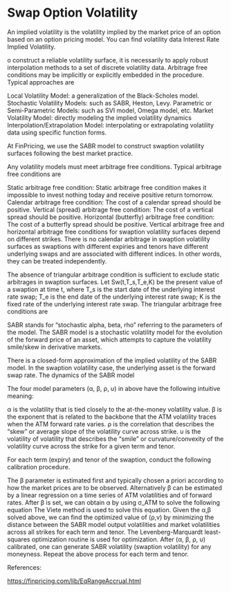 # Swap Option Volatility

An implied volatility is the volatility implied by the market price of an option based on an option pricing model. You can find volatility data Interest Rate Implied Volatility.

o construct a reliable volatility surface, it is necessarily to apply robust interpolation methods to a set of discrete volatility data. Arbitrage free conditions may be implicitly or explicitly embedded in the procedure. Typical approaches are

Local Volatility Model: a generalization of the Black-Scholes model.
Stochastic Volatility Models: such as SABR, Heston, Levy.
Parametric or Semi-Parametric Models: such as SVI model, Omega model, etc.
Market Volatility Model: directly modeling the implied volatility dynamics
Interpolation/Extrapolation Model: interpolating or extrapolating volatility data using specific function forms.

At FinPricing, we use the SABR model to construct swaption volatility surfaces following the best market practice.

Any volatility models must meet arbitrage free conditions. Typical arbitrage free conditions are

Static arbitrage free condition: Static arbitrage free condition makes it impossible to invest nothing today and receive positive return tomorrow.
Calendar arbitrage free condition: The cost of a calendar spread should be positive.
Vertical (spread) arbitrage free condition: The cost of a vertical spread should be positive.
Horizontal (butterfly) arbitrage free condition: The cost of a butterfly spread should be positive.
Vertical arbitrage free and horizontal arbitrage free conditions for swaption volatility surfaces depend on different strikes. There is no calendar arbitrage in swaption volatility surfaces as swaptions with different expiries and tenors have different underlying swaps and are associated with different indices. In other words, they can be treated independently.

The absence of triangular arbitrage condition is sufficient to exclude static arbitrages in swaption surfaces. Let Sw(t,T_s,T_e,K) be the present value of a swaption at time t, where T_s is the start date of the underlying interest rate swap; T_e is the end date of the underlying interest rate swap; K is the fixed rate of the underlying interest rate swap. The triangular arbitrage free conditions are

SABR stands for “stochastic alpha, beta, rho” referring to the parameters of the model. The SABR model is a stochastic volatility model for the evolution of the forward price of an asset, which attempts to capture the volatility smile/skew in derivative markets.

There is a closed-form approximation of the implied volatility of the SABR model. In the swaption volatility case, the underlying asset is the forward swap rate. The dynamics of the SABR model

The four model parameters (α, β, ρ, υ) in above have the following intuitive meaning:

α is the volatility that is tied closely to the at-the-money volatility value.
β is the exponent that is related to the backbone that the ATM volatility traces when the ATM forward rate varies.
ρ is the correlation that describes the “skew” or average slope of the volatility curve across strike.
υ is the volatility of volatility that describes the “smile” or curvature/convexity of the volatility curve across the strike for a given term and tenor.

For each term (expiry) and tenor of the swaption, conduct the following calibration procedure.

The β parameter is estimated first and typically chosen a priori according to how the market prices are to be observed.
Alternatively β can be estimated by a linear regression on a time series of ATM volatilities and of forward rates.
After β is set, we can obtain α by using σ_ATM to solve the following equation
The Viete method is used to solve this equation.
Given the α,β solved above, we can find the optimized value of (ρ,v) by minimizing the distance between the SABR model output volatilities and market volatilities across all strikes for each term and tenor.
The Levenberg-Marquardt least-squares optimization routine is used for optimization.
After (α, β, ρ, υ) calibrated, one can generate SABR volatility (swaption volatility) for any moneyness.
Repeat the above process for each term and tenor.

References:

https://finpricing.com/lib/EqRangeAccrual.html

